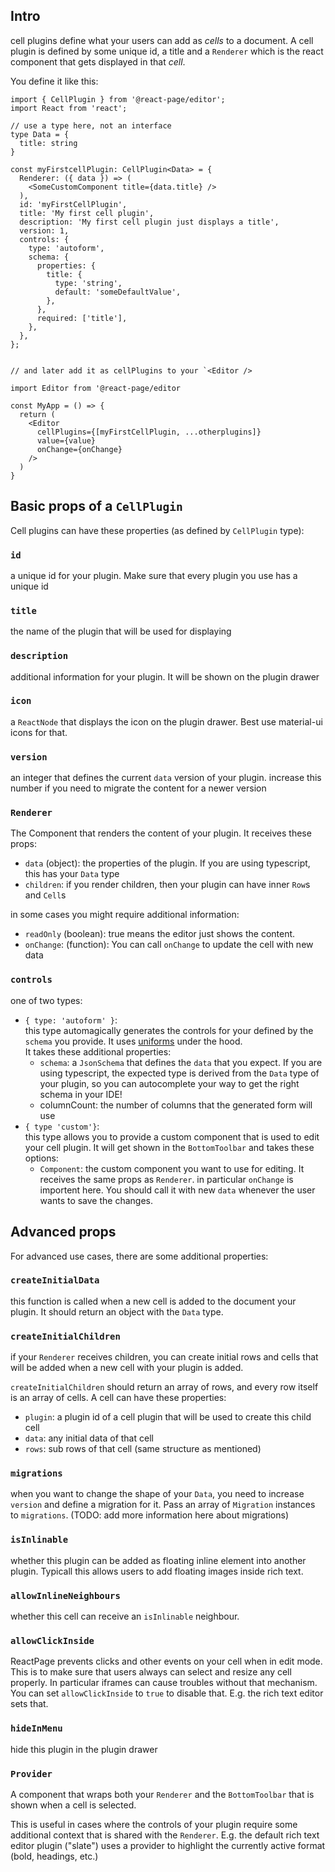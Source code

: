 ## Intro

cell plugins define what your users can add as _cells_ to a document.
A cell plugin is defined by some unique id, a title and a `Renderer` which is the react component
that gets displayed in that _cell_.

You define it like this:

```tsx
import { CellPlugin } from '@react-page/editor';
import React from 'react';

// use a type here, not an interface
type Data = {
  title: string
}

const myFirstcellPlugin: CellPlugin<Data> = {
  Renderer: ({ data }) => (
    <SomeCustomComponent title={data.title} />
  ),
  id: 'myFirstCellPlugin',
  title: 'My first cell plugin',
  description: 'My first cell plugin just displays a title',
  version: 1,
  controls: {
    type: 'autoform',
    schema: {
      properties: {
        title: {
          type: 'string',
          default: 'someDefaultValue',
        },
      },
      required: ['title'],
    },
  },
};


// and later add it as cellPlugins to your `<Editor />

import Editor from '@react-page/editor

const MyApp = () => {
  return (
    <Editor
      cellPlugins={[myFirstCellPlugin, ...otherplugins]}
      value={value}
      onChange={onChange}
    />
  )
}

```

## Basic props of a `CellPlugin`

Cell plugins can have these properties (as defined by `CellPlugin` type):

### `id`

a unique id for your plugin. Make sure that every plugin you use has a unique id

### `title`

the name of the plugin that will be used for displaying

### `description`

additional information for your plugin. It will be shown on the plugin drawer

### `icon`

a `ReactNode` that displays the icon on the plugin drawer. Best use material-ui icons for that.

### `version`

an integer that defines the current `data` version of your plugin. increase this number if you need to migrate the content for a newer version

### `Renderer`

The Component that renders the content of your plugin. It receives these props:

- `data` (object): the properties of the plugin. If you are using typescript, this has your `Data` type
- `children`: if you render children, then your plugin can have inner `Row`s and `Cell`s

in some cases you might require additional information:

- `readOnly` (boolean): true means the editor just shows the content.
- `onChange`: (function): You can call `onChange` to update the cell with new data

### `controls`

one of two types:

- `{ type: 'autoform' }`: \
  this type automagically generates the controls for your defined by the `schema` you provide. It uses [uniforms](https://github.com/vazco/uniforms) under the hood. \
  It takes these additional properties:
  - `schema`: a `JsonSchema` that defines the `data` that you expect.
    If you are using typescript, the expected type is derived from the `Data` type of your plugin, so you can autocomplete your way to get the right schema in your IDE!
  - columnCount: the number of columns that the generated form will use
- `{ type 'custom'}`: \
  this type allows you to provide a custom component that is used to edit your cell plugin. It will get shown in the `BottomToolbar` and takes these options:
  - `Component`: the custom component you want to use for editing. It receives the same props as `Renderer`. in particular `onChange` is importent here. You should call it with new `data` whenever the user wants to save the changes.

## Advanced props

For advanced use cases, there are some additional properties:

### `createInitialData`

this function is called when a new cell is added to the document your plugin. It should return an object with the `Data` type.

### `createInitialChildren`

if your `Renderer` receives children, you can create initial rows and cells that will be added when a new cell with your plugin is added.

`createInitialChildren` should return an array of rows, and every row itself is an array of cells. A cell can have these properties:

- `plugin`: a plugin id of a cell plugin that will be used to create this child cell
- `data`: any initial data of that cell
- `rows`: sub rows of that cell (same structure as mentioned)

### `migrations`

when you want to change the shape of your `Data`, you need to increase `version` and define a migration for it. Pass an array of `Migration` instances to `migrations`. (TODO: add more information here about migrations)

### `isInlinable`

whether this plugin can be added as floating inline element into another plugin. Typicall this allows users to add floating images inside rich text.

### `allowInlineNeighbours`

whether this cell can receive an `isInlinable` neighbour.

### `allowClickInside`

ReactPage prevents clicks and other events on your cell when in edit mode. This is to make sure that users always can select and resize any cell properly. In
particular iframes can cause troubles without that mechanism. You can set `allowClickInside` to `true` to disable that. E.g. the rich text editor sets that.

### `hideInMenu`

hide this plugin in the plugin drawer

### `Provider`

A component that wraps both your `Renderer` and the `BottomToolbar` that is shown when a cell is selected.

This is useful in cases where the controls of your plugin require some additional context that is shared with the `Renderer`.
E.g. the default rich text editor plugin ("slate") uses a provider to highlight the currently active format (bold, headings, etc.)
